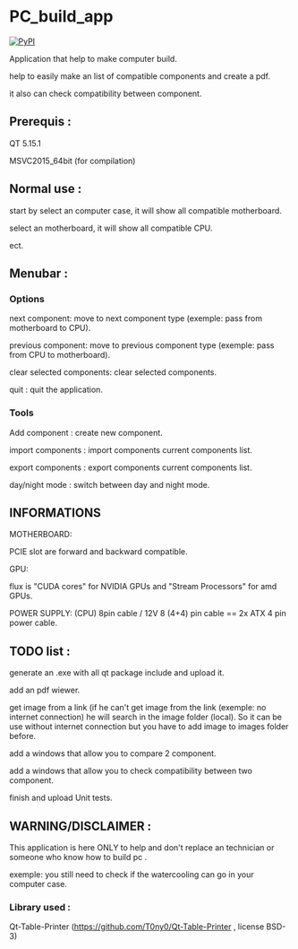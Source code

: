 # PC_build_app

[![PyPI](https://img.shields.io/pypi/l/simplelogging.svg)](https://github.com/gaelfargeas/PC_build_app/blob/master/LICENSE)

Application that help to make computer build.

help to easily make an list of compatible components and create a pdf.

it also can check compatibility between component.

## Prerequis :

QT 5.15.1

MSVC2015_64bit (for compilation)

## Normal use :
start by select an computer case, it will show all compatible motherboard.

select an motherboard, it will show all compatible CPU.

ect.

## Menubar :

### Options

next component: move to next component type (exemple: pass from motherboard to CPU).

previous component: move to previous component type (exemple: pass from CPU to motherboard).

clear selected components: clear selected components.

quit : quit the application.

### Tools

Add component : create new component.

import components : import components current components list.

export components : export components current components list.

day/night mode : switch between day and night mode.

## INFORMATIONS

MOTHERBOARD:

PCIE slot are forward and backward compatible.


GPU:

flux is "CUDA cores" for NVIDIA GPUs and "Stream Processors" for amd GPUs.


POWER SUPPLY:
(CPU) 8pin cable / 12V 8 (4+4) pin cable == 2x ATX 4 pin power cable.

## TODO list :
generate an .exe with all qt package include and upload it.

add an pdf wiewer.

get image from a link (if he can't get image from the link (exemple: no internet connection) he will search in the image folder (local). So it can be use without internet connection but you have to add image to images folder before.

add a windows that allow you to compare 2 component.

add a windows that allow you to check compatibility between two component.

finish and upload Unit tests.


## WARNING/DISCLAIMER :

This application is here ONLY to help and don't replace an technician or someone who know how to build pc .

exemple: you still need to check if the watercooling can go in your computer case.


### Library used :

Qt-Table-Printer (https://github.com/T0ny0/Qt-Table-Printer , license BSD-3)
